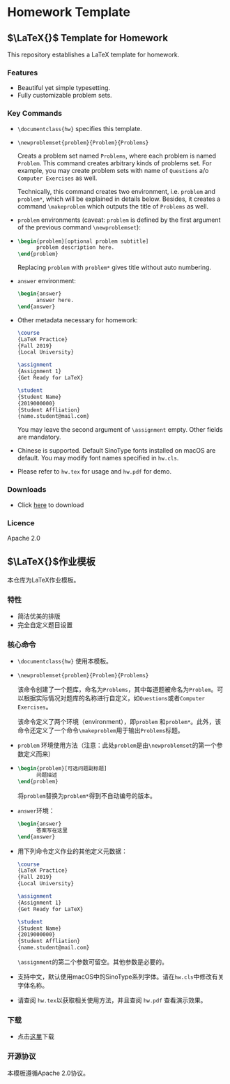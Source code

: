 # Homework Template

## $\LaTeX{}$ Template for Homework

This repository establishes a LaTeX template for homework.

### Features

* Beautiful yet simple typesetting.
* Fully customizable problem sets.

### Key Commands

* `\documentclass{hw}` specifies this template.

* `\newproblemset{problem}{Problem}{Problems}`

  Creats a problem set named `Problems`, where each problem is named `Problem`. This command creates arbitrary kinds of problems set. For example, you may create problem sets with name of `Questions` a/o `Computer Exercises` as well.

  Technically, this command creates two environment, i.e. `problem` and `problem*`, which will be explained in details below. Besides, it creates a command `\makeproblem` which outputs the title of `Problems` as well.

* `problem` environments (caveat: `problem` is defined by the first argument of the previous command `\newproblemset`):

* ```latex
  \begin{problem}[optional problem subtitle]
  		problem description here.
  \end{problem}
  ```

  Replacing `problem` with `problem*` gives title without auto numbering.

* `answer` environment:

  ```latex
  \begin{answer}
  		answer here.
  \end{answer}
  ```

* Other metadata necessary for homework:

  ```latex
  \course
  {LaTeX Practice}
  {Fall 2019}
  {Local University}
  
  \assignment
  {Assignment 1}
  {Get Ready for LaTeX}
  
  \student
  {Student Name}
  {2019000000}
  {Student Affliation}
  {name.student@mail.com}
  ```

  You may leave the second argument of `\assignment` empty. Other fields are mandatory.

* Chinese is supported. Default SinoType fonts installed on macOS are default. You may modify font names specified in `hw.cls`.

* Please refer to `hw.tex` for usage and `hw.pdf` for demo.

### Downloads

- Click [here](https://github.com/SXKDZ/tongjithesis/releases) to download

### Licence

Apache 2.0

## $\LaTeX{}$作业模板

本仓库为LaTeX作业模板。

### 特性

- 简洁优美的排版
- 完全自定义题目设置

### 核心命令

- `\documentclass{hw}` 使用本模板。

- `\newproblemset{problem}{Problem}{Problems}`

  该命令创建了一个题库，命名为`Problems`，其中每道题被命名为`Problem`。可以根据实际情况对题库的名称进行自定义，如`Questions`或者`Computer Exercises`。

  该命令定义了两个环境（environment），即`problem` 和`problem*`。此外，该命令还定义了一个命令`\makeproblem`用于输出`Problems`标题。

- `problem` 环境使用方法（注意：此处`problem`是由`\newproblemset`的第一个参数定义而来）

- ```latex
  \begin{problem}[可选问题副标题]
  		问题描述
  \end{problem}
  ```

  将`problem`替换为`problem*`得到不自动编号的版本。

- `answer`环境：

  ```latex
  \begin{answer}
  		答案写在这里
  \end{answer}
  ```

- 用下列命令定义作业的其他定义元数据：

  ```latex
  \course
  {LaTeX Practice}
  {Fall 2019}
  {Local University}
  
  \assignment
  {Assignment 1}
  {Get Ready for LaTeX}
  
  \student
  {Student Name}
  {2019000000}
  {Student Affliation}
  {name.student@mail.com}
  ```

  `\assignment`的第二个参数可留空。其他参数是必要的。

- 支持中文，默认使用macOS中的SinoType系列字体。请在`hw.cls`中修改有关字体名称。

- 请查阅 `hw.tex`以获取相关使用方法，并且查阅 `hw.pdf` 查看演示效果。

### 下载

- 点击[这里](https://github.com/SXKDZ/tongjithesis/releases)下载

### 开源协议

本模板遵循Apache 2.0协议。